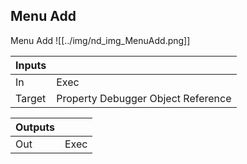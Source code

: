 ## Menu Add
Menu Add
![[../img/nd_img_MenuAdd.png]]

|Inputs||
|--|--|
| In | Exec |
| Target | Property Debugger Object Reference |

|Outputs||
|--|--|
| Out | Exec |
